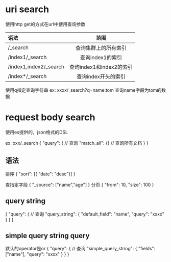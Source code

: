 # uri search
使用http get的方式在url中使用查询参数

| 语法 | 范围 |
|:------|:-------:|
| /_search |  查询集群上的所有索引 |
| /index1/_search | 查询index1的索引 |
| /index1,index2/_search | 查询index1和index2的索引 |
| /index*/_search | 查询index开头的索引 |

使用q指定查询字符串
ex: xxxx/_search?q=name:tom
查询name字段为tom的数据


# request body search
使用es提供的，json格式的DSL

ex: xxx/_search
{
  "query": { // 查询
    "match_all": {} // 查询所有文档
  }
}

## 语法
排序
{
  "sort": [{ "date": "desc"}]
}

查指定字段
{
  "_source": ["name","age"]
}
分页
{
  "from": 10,
  "size": 100
  }


## query string
{
  "query": { // 查询
    "query_string": {
      "default_field": "name",
      "query": "xxxx"
    }
  }
}


## simple query string query
默认的operator是or
{
  "query": { // 查询
    "simple_query_string": {
      "fields": ["name"],
      "query": "xxxx"
    }
  }
}

